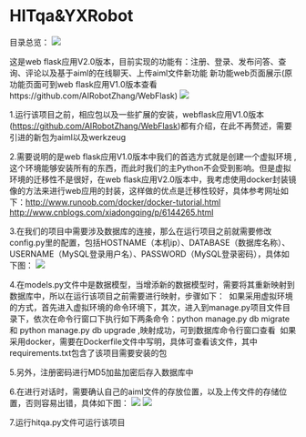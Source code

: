 # HITqa&YXRobot
目录总览：
![](https://github.com/AIRobotZhang/HITqa-YXRobot/raw/master/pic1.png)  

这是web flask应用V2.0版本，目前实现的功能有：注册、登录、发布问答、查询、评论以及基于aiml的在线聊天、上传aiml文件新功能
新功能web页面展示(原功能页面可到web flask应用V1.0版本查看https://github.com/AIRobotZhang/WebFlask)
![](https://github.com/AIRobotZhang/HITqa-YXRobot/raw/master/pic2.png)  

1.运行该项目之前，相应包以及一些扩展的安装，webflask应用V1.0版本(https://github.com/AIRobotZhang/WebFlask)都有介绍，在此不再赘述，需要引进的新包为aiml以及werkzeug

2.需要说明的是web flask应用V1.0版本中我们的首选方式就是创建一个虚拟环境 ,这个环境能够安装所有的东西，而此时我们的主Python不会受到影响。但是虚拟环境的迁移性不是很好，在web flask应用V2.0版本中，我考虑使用docker封装镜像的方法来进行web应用的封装，这样做的优点是迁移性较好，具体参考网址如下：http://www.runoob.com/docker/docker-tutorial.html http://www.cnblogs.com/xiadongqing/p/6144265.html

3.在我们的项目中需要涉及数据库的连接，那么在运行项目之前就需要修改config.py里的配置，包括HOSTNAME（本机ip）、DATABASE（数据库名称）、USERNAME（MySQL登录用户名）、PASSWORD（MySQL登录密码），具体如下图：
![](https://github.com/AIRobotZhang/HITqa-YXRobot/raw/master/pic3.png) 

4.在models.py文件中是数据模型，当增添新的数据模型时，需要将其重新映射到数据库中，所以在运行该项目之前需要进行映射，步骤如下：
  如果采用虚拟环境的方式，首先进入虚拟环境的命令环境下，其次，进入到manage.py项目文件目录下，依次在命令行窗口下执行如下两条命令：python manage.py db migrate 和 python manage.py db upgrade ,映射成功，可到数据库命令行窗口查看
  如果采用docker，需要在Dockerfile文件中写明，具体可查看该文件，其中requirements.txt包含了该项目需要安装的包
  
5.另外，注册密码进行MD5加盐加密后存入数据库中

6.在进行对话时，需要确认自己的aiml文件的存放位置，以及上传文件的存储位置，否则容易出错，具体如下图：
![](https://github.com/AIRobotZhang/HITqa-YXRobot/raw/master/pic4.png) 
![](https://github.com/AIRobotZhang/HITqa-YXRobot/raw/master/pic5.png) 

7.运行hitqa.py文件可运行该项目
 
 
